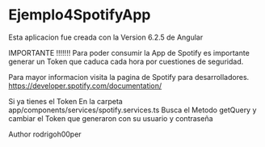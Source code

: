 # Ejemplo4SpotifyApp
Esta aplicacion fue creada con la Version 6.2.5 de Angular 



IMPORTANTE !!!!!!! 
Para poder consumir la App de Spotify es importante generar un Token  que caduca cada hora por cuestiones de seguridad. 

Para mayor informacion visita la pagina de Spotify para desarrolladores.
https://developer.spotify.com/documentation/


Si ya tienes el Token 
En la carpeta app/components/services/spotify.services.ts 
Busca el Metodo getQuery y cambiar el Token  que generaron con su usuario y contraseña 



Author 
rodrigoh00per



